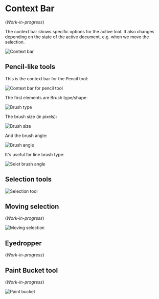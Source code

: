 # Context Bar

(*Work-in-progress*)

The context bar shows specific options for the active tool. It also
changes depending on the state of the active document, e.g. when we
move the selection.

![Context bar](context-bar/contextbar.png)

## Pencil-like tools

This is the context bar for the Pencil tool:

![Context bar for pencil tool](context-bar/pencil.png)

The first elements are Brush type/shape:

![Brush type](context-bar/brushtype.png)

The brush size (in pixels):

![Brush size](context-bar/brushsize.png)

And the brush angle:

![Brush angle](context-bar/brushangle.png)

It's useful for line brush type:

![Selet brush angle](context-bar/brushangle-change.gif)

## Selection tools

![Selection tool](context-bar/selection.png)

## Moving selection

(*Work-in-progress*)

![Moving selection](context-bar/selection.png)

## Eyedropper

(*Work-in-progress*)

## Paint Bucket tool

(*Work-in-progress*)

![Paint bucket](context-bar/paintbucket.png)
